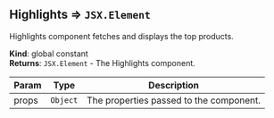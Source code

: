 <a name="Highlights"></a>

## Highlights ⇒ <code>JSX.Element</code>
Highlights component fetches and displays the top products.

**Kind**: global constant  
**Returns**: <code>JSX.Element</code> - The Highlights component.  

| Param | Type | Description |
| --- | --- | --- |
| props | <code>Object</code> | The properties passed to the component. |

